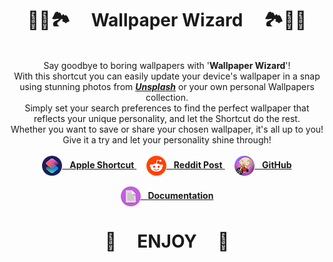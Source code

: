 <h1 align="center">🌅🌉🏞️&nbsp;&nbsp;&nbsp;&nbsp;&nbsp;Wallpaper Wizard&nbsp;&nbsp;&nbsp;&nbsp;&nbsp;🏞️🌉🌅</h1>

<div align="center">
  <br/>
  <div>Say goodbye to boring wallpapers with '<strong>Wallpaper Wizard</strong>'!</div>
  <div>With this shortcut you can easily update your device's wallpaper in a snap using stunning photos from <a href="https://unsplash.com/"><strong><i>Unsplash</i></strong></a> or your own personal Wallpapers collection.</div>
  <div>Simply set your search preferences to find the perfect wallpaper that reflects your unique personality, and let the Shortcut do the rest.</div>
  <div>Whether you want to save or share your chosen wallpaper, it's all up to you!</div>
  <div>Give it a try and let your personality shine through!</div>
  <br/>
  <div align="center">
    <a href="#">
      <img align="center" src="assets/links/shortcut.png" alt="">
      &nbsp;
      <strong>Apple Shortcut</strong>
    </a>
    &nbsp;&nbsp;&nbsp;
    <a href="#">
      <img align="center" src="assets/links/reddit.png" alt="">
      &nbsp;
      <strong>Reddit Post</strong>
    </a>
    &nbsp;&nbsp;&nbsp;
    <a href="https://github.com/SergeiBabko/shortcuts-wallpaper-wizard">
      <img align="center" src="assets/links/segich.png" alt="">
      &nbsp;
      <strong>GitHub</strong>
    </a>
  </div>
  <br/>
    <a href="DOCUMENTATION.md">
      <img align="center" src="assets/links/documentation.png" alt="">
      &nbsp;
      <strong>Documentation</strong>
    </a>
  <br/>
</div>

<h1 align="center">🌅&nbsp;&nbsp;&nbsp;&nbsp;&nbsp;ENJOY&nbsp;&nbsp;&nbsp;&nbsp;&nbsp;🌅</h1>
